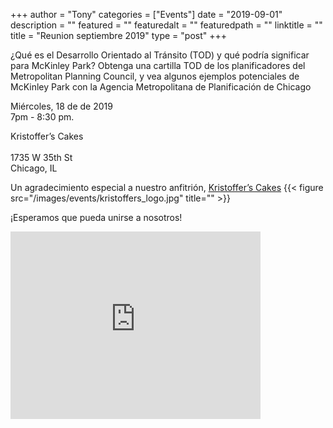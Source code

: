 
+++
author = "Tony"
categories = ["Events"]
date = "2019-09-01"
description = ""
featured = ""
featuredalt = ""
featuredpath = ""
linktitle = ""
title = "Reunion septiembre 2019"
type = "post"
+++

¿Qué es el Desarrollo Orientado al Tránsito (TOD) y qué podría significar para McKinley Park? Obtenga una cartilla TOD de los planificadores del Metropolitan Planning Council, y vea algunos ejemplos potenciales de McKinley Park con la Agencia Metropolitana de Planificación de Chicago 


Miércoles, 18 de  de 2019</br>
7pm - 8:30 pm.

Kristoffer’s Cakes<br/>  
1735 W 35th St<br/>
Chicago, IL <br/> 

Un agradecimiento especial a nuestro anfitrión,  <a href="https://https://kristofferscakes.com"> Kristoffer’s Cakes</a>
{{< figure src="/images/events/kristoffers_logo.jpg" title="" >}}

¡Esperamos que pueda unirse a nosotros!

<iframe src="https://www.google.com/maps/embed?pb=!1m14!1m8!1m3!1d11891.631173774073!2d-87.6693055!3d41.8302836!3m2!1i1024!2i768!4f13.1!3m3!1m2!1s0x0%3A0x7ed9be1c89d70033!2sKristoffer&#39;s%20Cakes!5e0!3m2!1sen!2sus!4v1567814025845!5m2!1sen!2sus" width="400" height="300" frameborder="0" style="border:0;" allowfullscreen=""></iframe>
<br/>
<br/>

